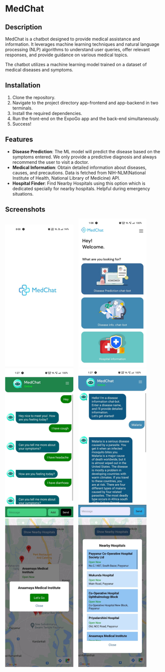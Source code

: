 # MedChat

## Description
MedChat is a chatbot designed to provide medical assistance and information. It leverages machine learning techniques and natural language processing (NLP) algorithms to understand user queries, offer relevant responses, and provide guidance on various medical topics.

The chatbot utilizes a machine learning model trained on a  dataset of medical diseases and symptoms.

## Installation
1. Clone the repository.
2. Navigate to the project directory app-frontend and app-backend in two terminals.
3. Install the required dependencies.
4. Run the front-end on the ExpoGo app and the back-end simultaneously.
5. Success!

## Features
- **Disease Prediction**: The ML model will predict the disease based on the symptoms entered. We only provide a predictive diagnosis and always recommend the user to visit a doctor.
- **Medical Information**: Obtain detailed information about diseases, causes, and precautions. Data is fetched from NIH-NLM(National Institute of Health, National Library of Medicine) API.
- **Hospital Finder**: Find Nearby Hospitals using this option which is dedicated specially for nearby hospitals. Helpful during emergency situations.

## Screenshots
<p float="left">
  <img src="ss/ss6.jpg" width="220">&nbsp;&nbsp;&nbsp;
  <img src = "ss/sss1.jpg"  width = "220" >&nbsp;&nbsp;&nbsp;
  <img src = "ss/sss2.jpg"  width = "220" >&nbsp;&nbsp;&nbsp;
  <img src = "ss/sss3.jpg"  width = "220" >&nbsp;&nbsp;&nbsp;
  <img src = "ss/sss4.jpg"  width = "220" >&nbsp;&nbsp;&nbsp;
  <img src = "ss/sss5.jpg"  width = "220" >&nbsp;&nbsp;&nbsp;
</p>



